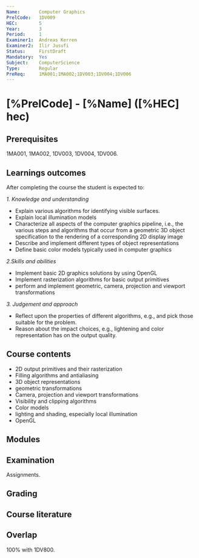 ```yaml
---
Name:       Computer Graphics
PrelCode:   1DV009
HEC:        5
Year:       3
Period:     1
Examiner1:  Andreas Kerren    
Examiner2:  Ilir Jusufi
Status:     FirstDraft
Mandatory:  Yes
Subject:    ComputerScience
Type:       Regular
PreReq:     1MA001;1MA002;1DV003;1DV004;1DV006
---
```


# [%PrelCode] - [%Name] ([%HEC] hec)

## Prerequisites

1MA001, 1MA002, 1DV003, 1DV004, 1DV006.

## Learnings outcomes

After completing the course the student is expected to:

*1. Knowledge and understanding*

- Explain various algorithms for identifying visible surfaces.
- Explain local illumination models
- Characterize all aspects of the computer graphics pipeline, i.e., the various steps and algorithms that occur from a geometric 3D object specification to the rendering of a corresponding 2D display image
- Describe and implement different types of object representations
- Define basic color models typically used in computer graphics

 *2.Skills and abilities*

- Implement basic 2D graphics solutions by using OpenGL
- Implement rasterization algorithms for basic output primitives
- perform and implement geometric, camera, projection and viewport transformations

 *3. Judgement and approach*

- Reflect upon the properties of different algorithms, e.g., and pick those suitable for the problem.
- Reason about the impact choices, e.g., lightening and color representation has on the output quality.

## Course contents

- 2D output primitives and their rasterization
- Filling algorithms and antialiasing
- 3D object representations
- geometric transformations
- Camera, projection and viewport transformations
- Visibility and clipping algorithms
- Color models
- lighting and shading, especially local illumination
- OpenGL

## Modules

## Examination

Assignments.

## Grading

## Course literature

## Overlap

100% with 1DV800.
